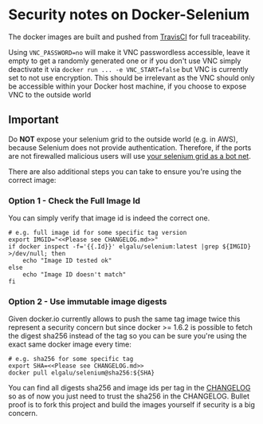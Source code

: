 # Security notes on Docker-Selenium

The docker images are built and pushed from [TravisCI](https://travis-ci.org/elgalu/docker-selenium/builds/123103275) for full traceability.

Using `VNC_PASSWORD=no` will make it VNC passwordless accessible, leave it empty to get a randomly generated one or if you don't use VNC simply deactivate it via `docker run ... -e VNC_START=false` but VNC is currently set to not use encryption. This should be irrelevant as the VNC should only be accessible within your Docker host machine, if you choose to expose VNC to the outside world

## Important

Do **NOT** expose your selenium grid to the outside world (e.g. in AWS), because Selenium does not provide authentication. Therefore, if the ports are not firewalled malicious users will use [your selenium grid as a bot net](https://github.com/SeleniumHQ/docker-selenium/issues/147).

There are also additional steps you can take to ensure you're using the correct image:

### Option 1 - Check the Full Image Id

You can simply verify that image id is indeed the correct one.

    # e.g. full image id for some specific tag version
    export IMGID="<<Please see CHANGELOG.md>>"
    if docker inspect -f='{{.Id}}' elgalu/selenium:latest |grep ${IMGID} >/dev/null; then
        echo "Image ID tested ok"
    else
        echo "Image ID doesn't match"
    fi

### Option 2 - Use immutable image digests

Given docker.io currently allows to push the same tag image twice this represent a security concern but since docker >= 1.6.2 is possible to fetch the digest sha256 instead of the tag so you can be sure you're using the exact same docker image every time:

    # e.g. sha256 for some specific tag
    export SHA=<<Please see CHANGELOG.md>>
    docker pull elgalu/selenium@sha256:${SHA}

You can find all digests sha256 and image ids per tag in the [CHANGELOG](./CHANGELOG.md) so as of now you just need to trust the sha256 in the CHANGELOG. Bullet proof is to fork this project and build the images yourself if security is a big concern.

